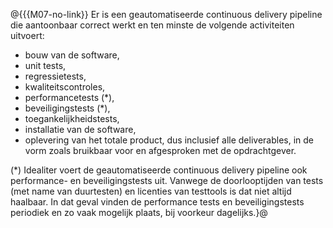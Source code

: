 @{{{M07-no-link}}
Er is een geautomatiseerde continuous delivery pipeline die aantoonbaar correct werkt en ten minste de volgende activiteiten uitvoert:

- bouw van de software,
- unit tests,
- regressietests,
- kwaliteitscontroles,
- performancetests (*),
- beveiligingstests (*),
- toegankelijkheidstests,
- installatie van de software,
- oplevering van het totale product, dus inclusief alle deliverables, in de vorm zoals bruikbaar voor en afgesproken met de opdrachtgever.

(*) Idealiter voert de geautomatiseerde continuous delivery pipeline ook performance- en beveiligingstests uit. Vanwege de doorlooptijden van tests (met name van duurtesten) en licenties van testtools is dat niet altijd haalbaar. In dat geval vinden de performance tests en beveiligingstests periodiek en zo vaak mogelijk plaats, bij voorkeur dagelijks.}@
